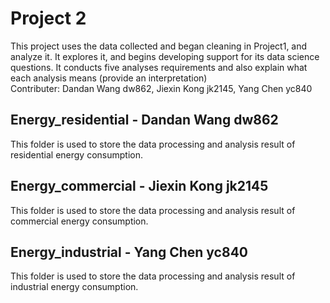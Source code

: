 # Project 2

This project uses the data collected and began cleaning in Project1, and analyze it. It explores it, and begins developing support for its data science questions. It conducts five analyses requirements and also explain what each analysis means (provide an interpretation)<br>
Contributer: Dandan Wang dw862, Jiexin Kong jk2145, Yang Chen yc840

## Energy_residential - Dandan Wang dw862

This folder is used to store the data processing and analysis result of residential energy consumption.

## Energy_commercial - Jiexin Kong jk2145

This folder is used to store the data processing and analysis result of commercial energy consumption.

## Energy_industrial - Yang Chen yc840

This folder is used to store the data processing and analysis result of industrial energy consumption.
